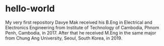 # hello-world
My very first repository
Davye Mak received his B.Eng in Electrical and Electronics Engineering from Institute of Technology of Cambodia, Phnom Penh, Cambodia, in 2017.
After that he received M.Eng in the same major from Chung Ang University, Seoul, South Korea, in 2019.  
